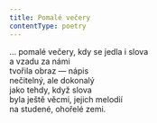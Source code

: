 ```yaml
---
title: Pomalé večery
contentType: poetry
---
```


… pomalé večery, kdy se jedla i slova  
a vzadu za námi  
tvořila obraz — nápis  
nečitelný, ale dokonalý  
jako tehdy, když slova  
byla ještě věcmi, jejich melodií  
na studené, ohořelé zemi.
